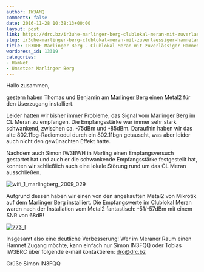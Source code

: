 ```yaml
---
author: IW3AMQ
comments: false
date: 2016-11-28 10:38:13+00:00
layout: post
link: https://drc.bz/ir3uhe-marlinger-berg-clublokal-meran-mit-zuverlaessiger-hamnetanbindung/
slug: ir3uhe-marlinger-berg-clublokal-meran-mit-zuverlaessiger-hamnetanbindung
title: IR3UHE Marlinger Berg - Clublokal Meran mit zuverlässiger Hamnetanbindung
wordpress_id: 13319
categories:
- HamNet
- Umsetzer Marlinger Berg
---
```


Hallo zusammen,

gestern haben Thomas und Benjamin am [Marlinger Berg](https://drc.bz/relaisstandorte/marlinger-berg-ir3uhe/) einen Metal2 für den Userzugang installiert.

Leider hatten wir bisher immer Probleme, das Signal vom Marlinger Berg im CL Meran zu empfangen. Die Empfangsstärke war immer sehr stark schwankend, zwischen ca. -75dBm und -85dBm. Daraufhin haben wir das alte 802.11bg-Radiomodul durch ein 802.11bgn getauscht, was aber leider auch nicht den gewünschten Effekt hatte.

Nachdem auch Simon IW3BWH in Marling einen Empfangsversuch gestartet hat und auch er die schwankende Empfangsstärke festgestellt hat, konnten wir schließlich auch eine lokale Störung rund um das CL Meran ausschließen.

![wifi_1_marlingberg_2009_029](https://drc.bz/wp-content/uploads/2014/07/wifi_1_marlingberg_2009_029.jpg)

Aufgrund dessen haben wir einen von den angekauften Metal2 von Mikrotik auf dem Marlinger Berg installiert. Die Empfangswerte im Clublokal Meran waren nach der Installation vom Metal2 fantastisch: -51/-57dBm mit einem SNR von 68dB!

[![773_l](https://drc.bz/wp-content/uploads/2016/11/773_l-300x86.jpg)](https://drc.bz/wp-content/uploads/2016/11/773_l.jpg)

Insgesamt also eine deutliche Verbesserung! Wer im Meraner Raum einen Hamnet Zugang möchte, kann einfach nur Simon IN3FQQ oder Tobias IW3BRC über folgende e-mail kontaktieren: drc@drc.bz

Grüße
Simon IN3FQQ
